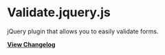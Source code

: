 # Validate.jquery.js

jQuery plugin that allows you to easily validate forms.

[**View Changelog**](CHANGELOG.md)